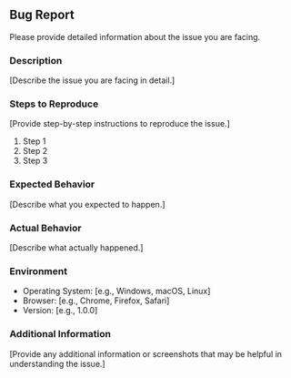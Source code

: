 <!-- ISSUE_TEMPLATE/bug_report.md -->

## Bug Report

Please provide detailed information about the issue you are facing.

### Description

[Describe the issue you are facing in detail.]

### Steps to Reproduce

[Provide step-by-step instructions to reproduce the issue.]

1. Step 1
2. Step 2
3. Step 3

### Expected Behavior

[Describe what you expected to happen.]

### Actual Behavior

[Describe what actually happened.]

### Environment

- Operating System: [e.g., Windows, macOS, Linux]
- Browser: [e.g., Chrome, Firefox, Safari]
- Version: [e.g., 1.0.0]

### Additional Information

[Provide any additional information or screenshots that may be helpful in understanding the issue.]
